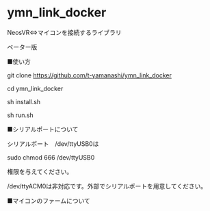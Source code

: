 # ymn_link_docker
NeosVR⇔マイコンを接続するライブラリ

ベーター版

■使い方

git clone https://github.com/t-yamanashi/ymn_link_docker

cd ymn_link_docker

sh install.sh

sh run.sh

■シリアルポートについて

シリアルポート　/dev/ttyUSB0は

sudo chmod 666 /dev/ttyUSB0

権限を与えてください。

/dev/ttyACM0は非対応です。外部でシリアルポートを用意してください。

■マイコンのファームについて
